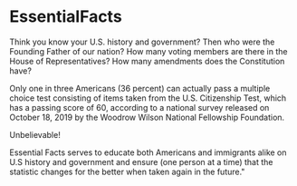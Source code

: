 # EssentialFacts

Think you know your U.S. history and government? Then who were the Founding Father of our nation? How many voting members are there in the House of Representatives? How many amendments does the Constitution have?

Only one in three Americans (36 percent) can actually pass a multiple choice test consisting of items taken from the U.S. Citizenship Test, 
which has a passing score of 60, according to a national survey released on October 18, 2019 by the Woodrow Wilson National Fellowship Foundation.

Unbelievable!

Essential Facts serves to educate both Americans and immigrants alike on U.S history and government and ensure (one person at a time) that 
the statistic changes for the better when taken again in the future."

